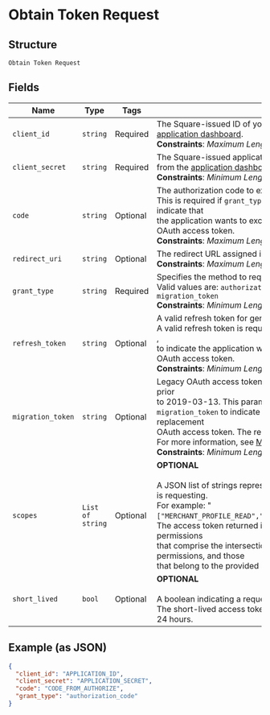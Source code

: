 
# Obtain Token Request

## Structure

`Obtain Token Request`

## Fields

| Name | Type | Tags | Description |
|  --- | --- | --- | --- |
| `client_id` | `string` | Required | The Square-issued ID of your application, available from the<br>[application dashboard](https://connect.squareup.com/apps).<br>**Constraints**: *Maximum Length*: `191` |
| `client_secret` | `string` | Required | The Square-issued application secret for your application, available<br>from the [application dashboard](https://connect.squareup.com/apps).<br>**Constraints**: *Minimum Length*: `2`, *Maximum Length*: `1024` |
| `code` | `string` | Optional | The authorization code to exchange.<br>This is required if `grant_type` is set to `authorization_code`, to indicate that<br>the application wants to exchange an authorization code for an OAuth access token.<br>**Constraints**: *Maximum Length*: `191` |
| `redirect_uri` | `string` | Optional | The redirect URL assigned in the [application dashboard](https://connect.squareup.com/apps).<br>**Constraints**: *Maximum Length*: `2048` |
| `grant_type` | `string` | Required | Specifies the method to request an OAuth access token.<br>Valid values are: `authorization_code`, `refresh_token`, and `migration_token`<br>**Constraints**: *Minimum Length*: `10`, *Maximum Length*: `20` |
| `refresh_token` | `string` | Optional | A valid refresh token for generating a new OAuth access token.<br>A valid refresh token is required if `grant_type` is set to `refresh_token` ,<br>to indicate the application wants a replacement for an expired OAuth access token.<br>**Constraints**: *Minimum Length*: `2`, *Maximum Length*: `1024` |
| `migration_token` | `string` | Optional | Legacy OAuth access token obtained using a Connect API version prior<br>to 2019-03-13. This parameter is required if `grant_type` is set to<br>`migration_token` to indicate that the application wants to get a replacement<br>OAuth access token. The response also returns a refresh token.<br>For more information, see [Migrate to Using Refresh Tokens](https://developer.squareup.com/docs/oauth-api/migrate-to-refresh-tokens).<br>**Constraints**: *Minimum Length*: `2`, *Maximum Length*: `1024` |
| `scopes` | `List of string` | Optional | __OPTIONAL__<br><br>A JSON list of strings representing the permissions the application is requesting.<br>For example: "`["MERCHANT_PROFILE_READ","PAYMENTS_READ","BANK_ACCOUNTS_READ"]`"<br>The access token returned in the response is granted the permissions<br>that comprise the intersection between the requested list of permissions, and those<br>that belong to the provided refresh token. |
| `short_lived` | `bool` | Optional | __OPTIONAL__<br><br>A boolean indicating a request for a short-lived access token.<br>The short-lived access token returned in the response will expire in 24 hours. |

## Example (as JSON)

```json
{
  "client_id": "APPLICATION_ID",
  "client_secret": "APPLICATION_SECRET",
  "code": "CODE_FROM_AUTHORIZE",
  "grant_type": "authorization_code"
}
```

